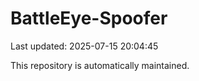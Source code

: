 # BattleEye-Spoofer

Last updated: 2025-07-15 20:04:45

This repository is automatically maintained.
